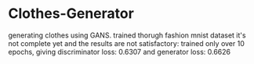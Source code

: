 # Clothes-Generator
generating clothes using GANS. 
trained thorugh fashion mnist dataset
it's not complete yet and the results are not satisfactory: trained only over 10 epochs, giving discriminator loss: 0.6307 and  generator loss: 0.6626
